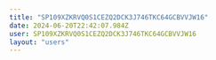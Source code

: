 ```yaml
---
title: "SP109XZKRVQ0S1CEZQ2DCK3J746TKC64GCBVVJW16"
date: 2024-06-20T22:42:07.984Z
user: SP109XZKRVQ0S1CEZQ2DCK3J746TKC64GCBVVJW16
layout: "users"
---
```

    